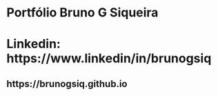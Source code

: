 # Portfólio Bruno G Siqueira

<h1>Linkedin: https://www.linkedin/in/brunogsiq

<h2>https://brunogsiq.github.io
